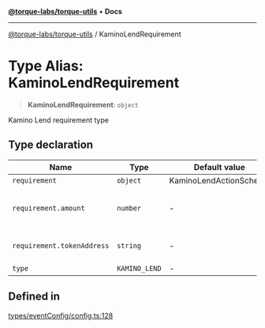 [**@torque-labs/torque-utils**](../README.md) • **Docs**

***

[@torque-labs/torque-utils](../README.md) / KaminoLendRequirement

# Type Alias: KaminoLendRequirement

> **KaminoLendRequirement**: `object`

Kamino Lend requirement type

## Type declaration

| Name | Type | Default value | Description |
| ------ | ------ | ------ | ------ |
| `requirement` | `object` | KaminoLendActionSchema | - |
| `requirement.amount` | `number` | - | The minimum amount to lend |
| `requirement.tokenAddress` | `string` | - | The token address to lend |
| `type` | `KAMINO_LEND` | - | - |

## Defined in

[types/eventConfig/config.ts:128](https://github.com/torque-labs/torque-utils/blob/a612e615fa21888d00ebb7bf70f9910fab4be80a/types/eventConfig/config.ts#L128)
